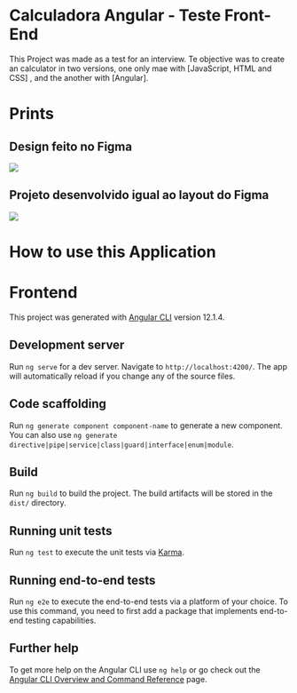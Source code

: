 # Calculadora Angular - Teste Front-End

This Project was made as a test for an interview. Te objective was to create an calculator in two versions, one only mae with [JavaScript, HTML and CSS] , and the another with [Angular].

# Prints

## Design feito no Figma
<img src="./DesignDaCalculadora.png"/>

## Projeto desenvolvido igual ao layout do Figma
<img src="CalculadoraAngular.png"/>

# How to use this Application
# Frontend

This project was generated with [Angular CLI](https://github.com/angular/angular-cli) version 12.1.4.

## Development server

Run `ng serve` for a dev server. Navigate to `http://localhost:4200/`. The app will automatically reload if you change any of the source files.

## Code scaffolding

Run `ng generate component component-name` to generate a new component. You can also use `ng generate directive|pipe|service|class|guard|interface|enum|module`.

## Build

Run `ng build` to build the project. The build artifacts will be stored in the `dist/` directory.

## Running unit tests

Run `ng test` to execute the unit tests via [Karma](https://karma-runner.github.io).

## Running end-to-end tests

Run `ng e2e` to execute the end-to-end tests via a platform of your choice. To use this command, you need to first add a package that implements end-to-end testing capabilities.

## Further help

To get more help on the Angular CLI use `ng help` or go check out the [Angular CLI Overview and Command Reference](https://angular.io/cli) page.
